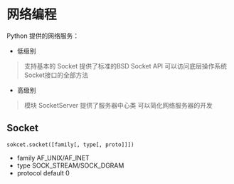 # 网络编程

Python 提供的网络服务：
- 低级别
> 支持基本的 Socket
> 提供了标准的BSD Socket API
> 可以访问底层操作系统Socket接口的全部方法
- 高级别
> 模块 SocketServer
> 提供了服务器中心类
> 可以简化网络服务器的开发

## Socket

```
sokcet.socket([family[, type[, proto]]])
```

- family      AF_UNIX/AF_INET
- type        SOCK_STREAM/SOCK_DGRAM
- protocol    default 0


